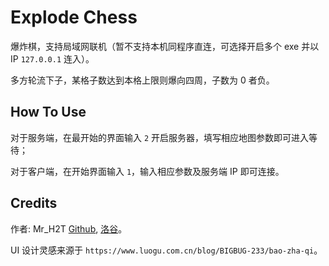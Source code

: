 # Explode Chess

爆炸棋，支持局域网联机（暂不支持本机同程序直连，可选择开启多个 exe 并以 IP `127.0.0.1` 连入）。

多方轮流下子，某格子数达到本格上限则爆向四周，子数为 0 者负。

## How To Use

对于服务端，在最开始的界面输入 `2` 开启服务器，填写相应地图参数即可进入等待；

对于客户端，在开始界面输入 `1`，输入相应参数及服务端 IP 即可连接。

## Credits

作者: Mr_H2T [Github](https://github.com/MrH2T), [洛谷](https://www.luogu.com.cn/user/218517)。

UI 设计灵感来源于 `https://www.luogu.com.cn/blog/BIGBUG-233/bao-zha-qi`。